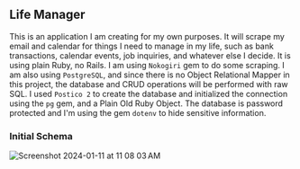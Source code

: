 ## Life Manager

This is an application I am creating for my own purposes.  It will scrape my email and calendar for things I need to manage in my life, such as bank transactions, calendar events, job inquiries, and whatever else I decide.  It is using plain Ruby, no Rails.  I am using `Nokogiri` gem to do some scraping.  I am also using `PostgreSQL`, and since there is no Object Relational Mapper in this project, the database and CRUD operations will be performed with raw SQL.  I used `Postico 2` to create the database and initialized the connection using the `pg` gem, and a Plain Old Ruby Object.  The database is password protected and I'm using the gem `dotenv` to hide sensitive information.

### Initial Schema

![Screenshot 2024-01-11 at 11 08 03 AM](https://github.com/garussell/life_manager/assets/125214565/07872610-de46-4b87-a6d7-066ec9d230ba)
